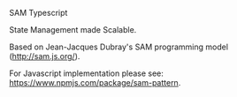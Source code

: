 SAM Typescript 

State Management made Scalable. 

Based on Jean-Jacques Dubray's SAM programming model (http://sam.js.org/). 

For Javascript implementation please see: https://www.npmjs.com/package/sam-pattern. 





